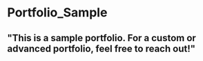 # Portfolio_Sample  
## "This is a sample portfolio. For a custom or advanced portfolio, feel free to reach out!"                                 
  
    
    
    
  
